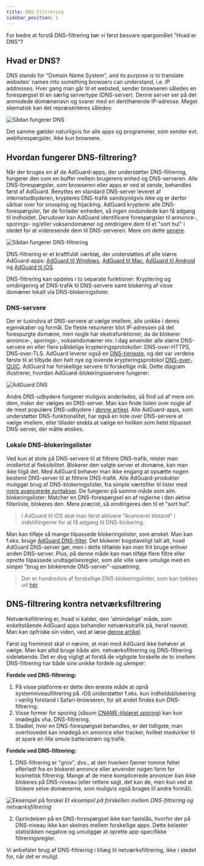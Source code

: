 ```yaml
---
title: DNS-filtrering
sidebar_position: 1
---
```


For bedre at forstå DNS-filtrering bør vi først besvare spørgsmålet "Hvad er DNS"?

## Hvad er DNS?

DNS stands for "Domain Name System", and its purpose is to translate websites' names into something browsers can understand, i.e. IP addresses. Hver gang man går til et websted, sender browseren således en forespørgsel til en særlig servertype (DNS-server). Denne server ser på det anmodede domænenavn og svarer med en dertilhørende IP-adresse. Meget skematisk kan det repræsenteres således:

![Sådan fungerer DNS](https://cdn.adguard.com/public/Adguard/kb/DNS_filtering/how_dns_works_en.png)

Det samme gælder naturligvis for alle apps og programmer, som sender evt. webforespørgsler, ikke kun browsere.

## Hvordan fungerer DNS-filtrering?

Når der bruges en af de AdGuard-apps, der understøtter DNS-filtrering, fungerer den som en buffer mellem brugerens enhed og DNS-serveren. Alle DNS-forespørgsler, som browseren eller apps er ved at sende, behandles først af AdGuard. Benyttes en standard DNS-server leveret af internetudbyderen, krypteres DNS-trafik sandsynligvis ikke og er derfor sårbar over for snooping og hijacking. AdGuard krypterer alle DNS-forespørgsler, før de forlader enheden, så ingen ondsindede kan få adgang til indholdet. Derudover kan AdGuard identificere forespørgsler til annonce-, sporings- og/eller voksendomæner og omdirigere dem til et "sort hul" i stedet for at videresende dem til DNS-serveren. Mere om dette [senere](#local-dns-blocklists).

![Sådan fungerer DNS-filtrering](https://cdn.adguard.com/public/Adguard/kb/DNS_filtering/how_dns_filtering_works_en.png)

DNS-filtrering er et kraftfuldt værktøj, der understøttes af alle større AdGuard-apps: [AdGuard til Windows](https://adguard.com/en/adguard-windows/overview.html), [AdGuard til Mac](https://adguard.com/en/adguard-mac/overview.html), [AdGuard til Android](https://adguard.com/en/adguard-android/overview.html) og [AdGuard til iOS](https://adguard.com/en/adguard-ios/overview.html).

DNS-filtrering kan opdeles i to separate funktioner: Kryptering og omdirigering af DNS-trafik til DNS-servere samt blokering af visse domæner lokalt via DNS-blokeringslister.

### DNS-servere

Der er tusindvis af DNS-servere at vælge imellem, alle unikke i deres egenskaber og formål. De fleste returnerer blot IP-adressen på det forespurgte domæne, men nogle har ekstrafunktioner, da de blokerer annonce-, sporings-, voksendomæner mv. I dag anvender alle større DNS-servere en eller flere pålidelige krypteringsprotokoller: DNS-over-HTTPS, DNS-over-TLS. AdGuard leverer også en [DNS-tjeneste](https://adguard-dns.io/en/welcome.html), og det var verdens første til at tilbyde den helt nye og lovende krypteringsprotokol [DNS-over-QUIC](https://adguard.com/en/blog/dns-over-quic.html). AdGuard har forskellige servere til forskellige mål. Dette diagram illustrerer, hvordan AdGuard-blokeringsservere fungerer:

![AdGuard DNS](https://cdn.adguard.com/public/Adguard/kb/DNS_filtering/adguard_dns_en.jpg)

Andre DNS-udbydere fungerer muligvis anderledes, så find ud af mere om dem, inden der vælges en DNS-server. Man kan finde listen over nogle af de mest populære DNS-udbydere i [denne artikel](dns-providers.md). Alle AdGuard-apps, som understøtter DNS-funktionalitet, har også en liste over DNS-servere at vælge imellem, eller tillader endda at vælge en hvilken som helst tilpasset DNS-server, der måtte ønskes.

### Lokale DNS-blokeringslister

Ved kun at stole på DNS-servere til at filtrere DNS-trafik, mister man imidlertid al fleksibilitet. Blokerer den valgte server et domæne, kan man ikke tilgå det. Med AdGuard behøver man ikke engang at opsætte nogen bestemt DNS-server til at filtrere DNS-trafik. Alle AdGuard-produkter muliggør brug af DNS-blokeringslister, fra simple værtsfiler til lister med [mere avancerede syntakser](dns-filtering-syntax.md). De fungerer på samme måde som alm. blokeringslister: Matcher en DNS-forespørgsel en af reglerne i den aktive filterliste, blokeres den. Mere præcist, så omdirigeres den til et "sort hul".
> I AdGuard til iOS skal man først aktivere "Avanceret tilstand" i indstillingerne for at få adgang til DNS-blokering.

Man kan tilføje så mange tilpassede blokeringslister, som ønsket. Man kan f.eks. bruge [AdGuard DNS-filter](https://github.com/AdguardTeam/AdGuardSDNSFilter). Det blokerer bogstaveligt talt alt, hvad AdGuard DNS-server gør, men i dette tilfælde kan man frit bruge enhver anden DNS-server. Plus, på denne måde kan man tilføje flere filtre eller oprette tilpassede undtagelsesregler, som alle ville være umulige med en simpel "brug en blokerende DNS-server"-opsætning.
> Der er hundredvis af forskellige DNS-blokeringslister, som kan tjekkes ud [hér](https://filterlists.com/).

## DNS-filtrering kontra netværksfiltrering

Netværksfiltrering er, hvad vi kalder, den 'almindelige' måde, som enkeltstående AdGuard apps behandler netværkstrafik på, heraf navnet. Man kan opfriske sin viden, ved at læse [denne artikel](https://kb.adguard.com/en/general/how-ad-blocking-works).

Først og fremmest skal vi nævne, at man med AdGuard ikke behøver at vælge. Man kan altid bruge både alm. netværksfiltrering og DNS-filtrering sideløbende. Det er dog vigtigt at forstå de vigtigste forskelle de to imellem. DNS-filtrering har både sine unikke fordele og ulemper:

**Fordele ved DNS-filtrering:**

1. På visse platforme er dette den eneste måde at opnå systemniveaufiltrering på. iOS understøtter f.eks. kun indholdsblokering i vanlig forstand i Safari-browseren, for alt andet findes kun DNS-filtrering.
2. Visse former for sporing (såsom [CNAME-tilsløret sporing](https://adguard.com/en/blog/cname-tracking.html)) kan kun imødegås vha. DNS-filtrering.
3. Stadiet, hvor en DNS-forespørgsel behandles, er det tidligste, man overhovedet kan imødegå en annonce eller tracker, hvilket medvirker til at spare en lille smule batteristrøm og trafik.

**Fordele ved DNS-filtrering:**

1. DNS-filtrering er "grov", dvs., at den hverken fjerner tomme felter efterladt fra en blokeret annonce eller anvender nogen form for kosmetisk filtrering. Mange af de mere komplicerede annoncer kan ikke blokeres på DNS-niveau (eller rettere sagt, det kan de, men kun ved at blokere selve domænerne, som muligvis også bruges til andre formål).

![Eksempel på forskel](https://cdn.adguard.com/public/Adguard/kb/DNS_filtering/dns_diff.jpg) *Et eksempel på forskellen mellem DNS-filtrering og netværksfiltrering*

2. Oprindelsen på en DNS-forespørgsel ikke kan fastslås, hvorfor der på DNS-niveau ikke kan skelnes mellem forskellige apps. Dette belaster statistikken negative og umuliggør at oprette app-specifikke filtreringsregler.

Vi anbefaler brug af DNS-filtrering i tillæg til netværksfiltrering, ikke i stedet for, når det er muligt.
